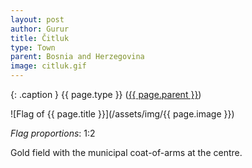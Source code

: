 ```yaml
---
layout: post
author: Gurur
title: Čitluk
type: Town
parent: Bosnia and Herzegovina
image: citluk.gif
---
```

{: .caption }
{{ page.type }} ([{{ page.parent }}](/2019/03/30/bosnia-and-herzegovina.html))

![Flag of {{ page.title }}](/assets/img/{{ page.image }})

*Flag proportions*: 1:2

Gold field with the municipal coat-of-arms at the centre.